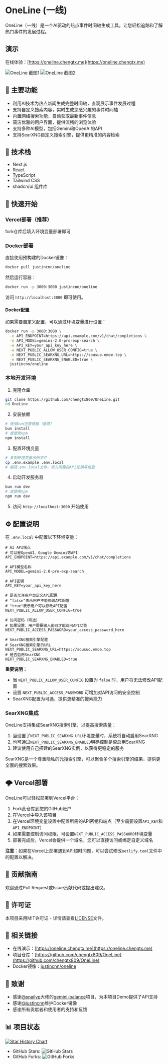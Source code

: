 # OneLine (一线)

OneLine（一线）是一个AI驱动的热点事件时间轴生成工具，让您轻松追踪和了解热门事件的发展过程。

## 演示

在线体验：[https://oneline.chengtx.me](https://oneline.chengtx.me)

![OneLine 截图1](https://ext.same-assets.com/1204961896/3933883241.png)
![OneLine 截图2](https://ext.same-assets.com/1204961896/3709366445.png)

## 🌟 主要功能

* 利用AI技术为热点新闻生成完整时间轴，直观展示事件发展过程
* 支持自定义搜索内容，实时生成您感兴趣的事件时间轴
* 内置网络搜索功能，自动获取最新事件信息
* 简洁优雅的用户界面，提供流畅的浏览体验
* 支持多种AI模型，包括Gemini和OpenAI的API
* 支持SearXNG自定义搜索引擎，提供更精准的内容检索

## 🔧 技术栈

* Next.js
* React
* TypeScript
* Tailwind CSS
* shadcn/ui 组件库

## 🚀 快速开始

### Vercel部署（推荐）

fork仓库后填入环境变量部署即可

### Docker部署

直接使用预构建的Docker镜像：

```bash
docker pull justincnn/oneline
```

然后运行容器：

```bash
docker run -p 3000:3000 justincnn/oneline
```

访问 `http://localhost:3000` 即可使用。

#### Docker配置

如果需要自定义配置，可以通过环境变量进行设置：

```bash
docker run -p 3000:3000 \
  -e API_ENDPOINT=https://api.example.com/v1/chat/completions \
  -e API_MODEL=gemini-2.0-pro-exp-search \
  -e API_KEY=your_api_key_here \
  -e NEXT_PUBLIC_ALLOW_USER_CONFIG=true \
  -e NEXT_PUBLIC_SEARXNG_URL=https://sousuo.emoe.top \
  -e NEXT_PUBLIC_SEARXNG_ENABLED=true \
  justincnn/oneline
```

### 本地开发环境

1. 克隆仓库

```bash
git clone https://github.com/chengtx809/OneLine.git
cd OneLine
```

2. 安装依赖

```bash
# 使用bun包管理器（推荐）
bun install
# 或使用npm
npm install
```

3. 配置环境变量

```bash
# 复制环境变量示例文件
cp .env.example .env.local
# 编辑.env.local文件，填入所需的API密钥等信息
```

4. 启动开发服务器

```bash
bun run dev
# 或使用npm
npm run dev
```

5. 访问 `http://localhost:3000` 开始使用

## ⚙️ 配置说明

在 `.env.local` 中配置以下环境变量：

```
# AI API端点
# 可以是OpenAI、Google Gemini等API
API_ENDPOINT=https://api.example.com/v1/chat/completions

# API模型名称
API_MODEL=gemini-2.0-pro-exp-search

# API密钥
API_KEY=your_api_key_here

# 是否允许用户自定义API配置
# "false"表示用户不能修改API配置
# "true"表示用户可以修改API配置
NEXT_PUBLIC_ALLOW_USER_CONFIG=true

# 访问密码（可选）
# 如果设置，用户需要输入密码才能访问API功能
NEXT_PUBLIC_ACCESS_PASSWORD=your_access_password_here

# SearXNG搜索引擎配置
# SearXNG搜索引擎的URL
NEXT_PUBLIC_SEARXNG_URL=https://sousuo.emoe.top
# 是否启用SearXNG
NEXT_PUBLIC_SEARXNG_ENABLED=true
```

**重要说明：**

* 当 `NEXT_PUBLIC_ALLOW_USER_CONFIG` 设置为 `false` 时，用户将无法修改API配置
* 设置 `NEXT_PUBLIC_ACCESS_PASSWORD` 可增加对API访问的安全控制
* SearXNG配置为可选，提供更精准的搜索能力

### SearXNG集成

OneLine支持集成SearXNG搜索引擎，以提高搜索质量：

1. 当设置了`NEXT_PUBLIC_SEARXNG_URL`环境变量时，系统将自动启用SearXNG
2. 也可通过`NEXT_PUBLIC_SEARXNG_ENABLED`明确控制是否启用SearXNG
3. 建议使用自己搭建的SearXNG实例，以获得更稳定的服务

SearXNG是一个尊重隐私的元搜索引擎，可以聚合多个搜索引擎的结果，提供更全面的搜索效果。

## 🌩️ Vercel部署

OneLine可以轻松部署到Vercel平台：

1. Fork此仓库到您的GitHub账户
2. 在Vercel中导入该项目
3. 在Vercel环境变量设置中配置所需的API密钥和端点（至少需要设置`API_KEY`和`API_ENDPOINT`）
4. 如果需要控制访问权限，可设置`NEXT_PUBLIC_ACCESS_PASSWORD`环境变量
5. 部署完成后，Vercel会提供一个域名，您可以直接访问或绑定自定义域名

**注意**：如果在Vercel上部署遇到API超时问题，可以尝试修改`netlify.toml`文件中的配置以解决。

## 🤝 贡献指南

欢迎通过Pull Request或Issue贡献代码或提出建议。

## 📜 许可证

本项目采用MIT许可证 - 详情请查看[LICENSE](LICENSE)文件。

## 🔗 相关链接

* 在线演示：[https://oneline.chengtx.me](https://oneline.chengtx.me)
* 项目仓库：[https://github.com/chengtx809/OneLine](https://github.com/chengtx809/OneLine)
* Docker镜像：[justincnn/oneline](https://hub.docker.com/r/justincnn/oneline)

## 🙏 致谢

* 感谢[@snailyp](https://github.com/snailyp)大佬的[gemini-balance](https://github.com/snailyp/gemini-balance)项目，为本项目Demo提供了API支持
* 感谢[@justincnn](https://github.com/justincnn)维护Docker镜像
* 感谢所有贡献者和使用者的支持和反馈

## 📊 项目状态
[![Star History Chart](https://api.star-history.com/svg?repos=chengtx809/OneLine&type=Date)](https://www.star-history.com/#chengtx809/OneLine&Date)
* GitHub Stars: ![GitHub Stars](https://img.shields.io/github/stars/chengtx809/OneLine?style=social)
* GitHub Forks: ![GitHub Forks](https://img.shields.io/github/forks/chengtx809/OneLine?style=social)
